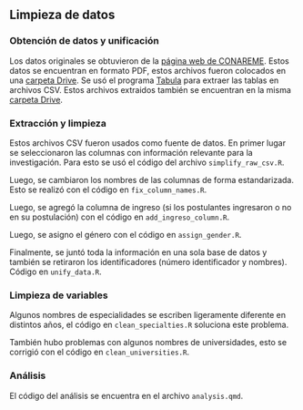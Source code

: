 ## Limpieza de datos

### Obtención de datos y unificación

Los datos originales se obtuvieron de la [página web de CONAREME](https://www.conareme.org.pe/web/). Estos datos se encuentran en formato PDF, estos archivos fueron colocados en una [carpeta Drive](https://drive.google.com/drive/folders/1e4MtL0uBSwDoeJs7bZjQH9q3Dop9anFb?usp=sharing). Se usó el programa [Tabula](https://tabula.technology/) para extraer las tablas en archivos CSV. Estos archivos extraidos también se encuentran en la misma [carpeta Drive](https://drive.google.com/drive/folders/1e4MtL0uBSwDoeJs7bZjQH9q3Dop9anFb?usp=sharing).

### Extracción y limpieza

Estos archivos CSV fueron usados como fuente de datos. En primer lugar se seleccionaron las columnas con información relevante para la investigación. Para esto se usó el código del archivo `simplify_raw_csv.R`.

Luego, se cambiaron los nombres de las columnas de forma estandarizada. Esto se realizó con el código en `fix_column_names.R`.

Luego, se agregó la columna de ingreso (si los postulantes ingresaron o no en su postulación) con el código en `add_ingreso_column.R`.

Luego, se asigno el género con el código en `assign_gender.R`.

Finalmente, se juntó toda la información en una sola base de datos y también se retiraron los identificadores (número identificador y nombres). Código en `unify_data.R`.

### Limpieza de variables

Algunos nombres de especialidades se escriben ligeramente diferente en distintos años, el código en `clean_specialties.R` soluciona este problema.

También hubo problemas con algunos nombres de universidades, esto se corrigió con el código en `clean_universities.R`.

### Análisis

El código del análisis se encuentra en el archivo `analysis.qmd`. 
